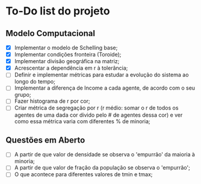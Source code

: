 # To-Do list do projeto

## Modelo Computacional

- [x] Implementar o modelo de Schelling base;
- [x] Implementar condições fronteira (Toroide);
- [x] Implementar divisão geográfica na matriz;
- [x] Acrescentar a dependência em r à tolerância;
- [ ] Definir e implementar métricas para estudar a evolução do sistema ao longo do tempo;
- [ ] Implementar a diferença de Income a cada agente, de acordo com o seu grupo;
- [ ] Fazer histograma de r por cor;
- [ ] Criar métrica de segregação por r (r médio: somar o r de todos os agentes de uma dada cor divido pelo # de agentes dessa cor) e ver como essa métrica varia com diferentes % de minoria;

## Questões em Aberto

- [ ] A partir de que valor de densidade se observa o 'empurrão' da maioria à minoria;
- [ ] A partir de que valor de fração da população se observa o 'empurrão';
- [ ] O que acontece para diferentes valores de tmin e tmax;
